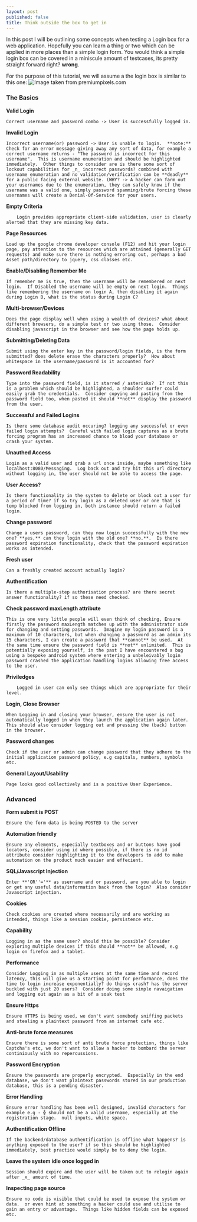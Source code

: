 ```yaml
---
layout: post
published: false
title: Think outside the box to get in
---
```

In this post I will be outlining some concepts when testing a Login box for a web application.  Hopefully you can learn a thing or two which can be applied in more places than a simple login form.  You would think a simple login box can be covered in a miniscule amount of testcases, its pretty straight forward right? **wrong**.

For the purpose of this tutorial, we will assume a the login box is similar to this one:
![Image taken from premiumpixels.com](http://turbo.premiumpixels.com/wp-content/uploads/2011/06/preview.jpg)

### The Basics

**Valid Login**

    Correct username and password combo -> User is successfully logged in.

**Invalid Login** 

    Incorrect username(or) password -> User is unable to login.  **note:** Check for an error message giving away any sort of data, for example a correct username returns - "The password is incorrect for this username".  This is username enumeration and should be highlighted immediately.  Other things to consider are is there some sort of lockout capabilities for _n_ incorrect passwords? combined with username enumeration and no validation/verification can be **deadly** for a public facing external website. (WHY? -> A hacker can farm out your usernames due to the enumeration, they can safely know if the username was a valid one, simply password spamming/brute forcing these usernames will create a Denial-Of-Service for your users.

**Empty Criteria**

		Login provides appropriate client-side validation, user is clearly alerted that they are missing key data.

**Page Resources**

    Load up the google chrome developer console (F12) and hit your login page, pay attention to the resources which are attained (generally GET requests) and make sure there is nothing erroring out, perhaps a bad Asset path/directory to jquery, css classes etc.  

**Enable/Disabling Remember Me**

    If remember me is true, then the username will be remembered on next login.  If Disabled the username will be empty on next login.  Things like remembering the username on login A, then disabling it again during Login B, what is the status during Login C?

**Multi-browser/Devices**

	Does the page display well when using a wealth of devices? what about different browsers, do a simple test or two using those.  Consider disabling javascript in the browser and see how the page holds up.

**Submitting/Deleting Data**

	Submit using the enter key in the password/login fields, is the form submitted? does delete erase the characters properly?  How about whitespace in the username/password is it accounted for?

**Password Readability**

	Type into the password field, is it starred / asterisks?  If not this is a problem which should be highlighted, a shoulder surfer could easily grab the credentials.  Consider copying and pasting from the password field too, when pasted it should **not** display the password from the user.

**Successful and Failed Logins**

	Is there some database audit occuring? logging any successful or even failed login attempts?  Careful with failed login captures as a brute forcing program has an increased chance to bload your database or crash your system.

**Unauthed Access**

	Login as a valid user and grab a url once inside, maybe something like localhost:8080/Messaging.  Log back out and try hit this url directory without logging in, the user should not be able to access the page.

**User Access?**

	Is there functionality in the system to delete or block out a user for a period of time? if so try login as a deleted user or one that is temp blocked from logging in, both instance should return a failed login.

**Change password**

	Change a users password, can they now login successfully with the new one? **yes,** can they login with the old one? **no.**.  Is there password expiration functionality, check that the password expiration works as intended.

**Fresh user**

	Can a freshly created account actually login?

**Authentification**

	Is there a multiple-step authorisation process? are there secret answer functionality? if so these need checked.

**Check password maxLength attribute**

	This is one very little people will even think of checking, Ensure firstly the password maxLength matches up with the administrator side for changing and setting passwords.  Imagine my login password is a maximum of 10 characters, but when changing a password as an admin its 15 characters, I can create a password that **cannot** be used.  At the same time ensure the password field is **not** unlimited.  This is potentially exposing yourself, in the past I have encountered a bug using a bespoke android system where entering a unbeleivably login password crashed the application handling logins allowing free access to the user.

**Priviledges**
		
        Logged in user can only see things which are appropriate for their level.

**Login, Close Browser**

	When Logging in and closing your browser, ensure the user is not automatically logged in when they launch the application again later.  This should also consider logging out and pressing the (back) button in the browser.  

**Password changes**

	Check if the user or admin can change password that they adhere to the initial application password policy, e.g capitals, numbers, symbols etc.

**General Layout/Usability**

	Page looks good collectively and is a positive User Experience.

### Advanced

**Form submit is POST**

	Ensure the form data is being POSTED to the server

**Automation friendly**

	Ensure any elements, especially textboxes and or buttons have good locators, consider using id where possible, if there is no id attribute consider highlighting it to the developers to add to make automation on the product much easier and effecient.

**SQL/Javascript Injection**

	Enter **'OR''='** as username and or password, are you able to login or get any useful data/information back from the login?  Also consider Javascript injection.
    
**Cookies**

	Check cookies are created where necessarily and are working as intended, things like a session cookie, persistence etc.

**Capability**

	Logging in as the same user? should this be possible? Consider exploring multiple devices if this should **not** be allowed, e.g login on firefox and a tablet.  

**Performance**

	Consider Logging in as multiple users at the same time and record latency, this will give us a starting point for performance, does the time to login increase exponentially? do things crash? has the server buckled with just 20 users?  Consider doing some simple navaigation and logging out again as a bit of a soak test

**Ensure Https**

	Ensure HTTPS is being used, we don't want somebody sniffing packets and stealing a plaintext password from an internet cafe etc.

**Anti-brute force measures**

	Ensure there is some sort of anti brute force protection, things like Captcha's etc, we don't want to allow a hacker to bombard the server continiously with no repercussions.

**Password Encryption**

	Ensure the passwords are properly encrypted.  Especially in the end database, we don't want plaintext passwords stored in our production database, this is a pending disaster.

**Error Handling**

	Ensure error handling has been well designed, invalid characters for example e.g - ╬ should not be a valid username, especially at the registration stage.  null inputs, white space.

**Authentification Offline**

	If the backend/database authentification is offline what happens? is anything exposed to the user? if so this should be highlighted immediately, best practice would simply be to deny the login.

**Leave the system idle once logged in**

	Session should expire and the user will be taken out to relogin again after _x_ amount of time.

**Inspecting page source**

	Ensure no code is visible that could be used to expose the system or data.  or even hint at something a hacker could use and utilise to gain an entry or advantage.  Things like hidden fields can be exposed etc.
